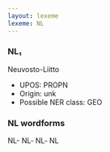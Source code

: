 ```yaml
---
layout: lexeme
lexeme: NL
---
```


###  NL₁

Neuvosto-Liitto
* UPOS:  PROPN
* Origin:  unk
* Possible NER class:  GEO


### NL wordforms

NL-
NL‐
NL‑
NL

